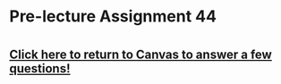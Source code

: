 # Pre-lecture Assignment 44

# 



## [Click here to return to Canvas to answer a few questions!](https://psu.instructure.com/courses/1881362/quizzes/3340353)




